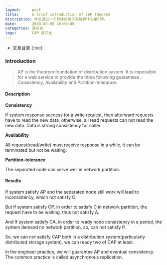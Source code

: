 ```yaml
---
layout:     post
title:      A brief introduction of CAP theorem 
discription: 本文通过一个具体的例子来解释什么是CAP。
date:       2018-05-05 18:09:00
categories: 高并发
tags:       CAP 高并发
---
```


* 文章目录
{:toc}

### Introduction

> AP is the theorem foundation of distribution system. It is impossible for a web service to provide the three following guarantees : Consistency, Availability and Partition-tolerance.


#### Description

**Consistency**

If system response success for a write request, then afterward requests have to read the new data; otherwise, all read requests can not read the new data. Data is strong consistency for caller.


**Availability**

All request(read/write) must receive response in a while, it can be terminated but not be waiting.


**Partition-tolerance**

The separated node can serve well in network partition.

 
#### Results
If system satisfy AP and the separated node still work will lead to inconsistency, which not satisfy C. 

But if system satisfy CP,  in order to satisfy C in network partition, the request have to be waiting, thus not satisfy A.

And If system satisfy CA, in order to ready node consistency in a period, the system demand no network partition, so, can not satisfy P.

 

So, we can not satisfy CAP both in a distribution system(particularly distributed storage system), we can ready two of CAP at least.

In the engineer practice, we will guarantee  AP and eventual consistency. The common practice is called asynchronous replication.